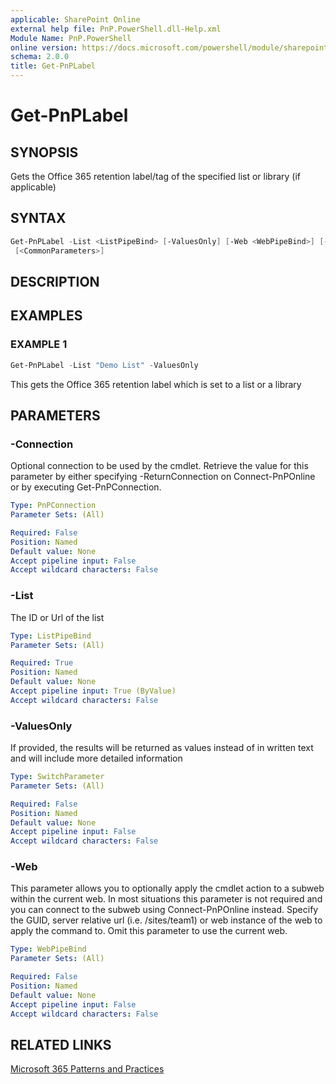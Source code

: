 ```yaml
---
applicable: SharePoint Online
external help file: PnP.PowerShell.dll-Help.xml
Module Name: PnP.PowerShell
online version: https://docs.microsoft.com/powershell/module/sharepoint-pnp/get-pnplabel
schema: 2.0.0
title: Get-PnPLabel
---
```


# Get-PnPLabel

## SYNOPSIS
Gets the Office 365 retention label/tag of the specified list or library (if applicable)

## SYNTAX

```powershell
Get-PnPLabel -List <ListPipeBind> [-ValuesOnly] [-Web <WebPipeBind>] [-Connection <PnPConnection>]
 [<CommonParameters>]
```

## DESCRIPTION

## EXAMPLES

### EXAMPLE 1
```powershell
Get-PnPLabel -List "Demo List" -ValuesOnly
```

This gets the Office 365 retention label which is set to a list or a library

## PARAMETERS

### -Connection
Optional connection to be used by the cmdlet. Retrieve the value for this parameter by either specifying -ReturnConnection on Connect-PnPOnline or by executing Get-PnPConnection.

```yaml
Type: PnPConnection
Parameter Sets: (All)

Required: False
Position: Named
Default value: None
Accept pipeline input: False
Accept wildcard characters: False
```

### -List
The ID or Url of the list

```yaml
Type: ListPipeBind
Parameter Sets: (All)

Required: True
Position: Named
Default value: None
Accept pipeline input: True (ByValue)
Accept wildcard characters: False
```

### -ValuesOnly
If provided, the results will be returned as values instead of in written text and will include more detailed information

```yaml
Type: SwitchParameter
Parameter Sets: (All)

Required: False
Position: Named
Default value: None
Accept pipeline input: False
Accept wildcard characters: False
```

### -Web
This parameter allows you to optionally apply the cmdlet action to a subweb within the current web. In most situations this parameter is not required and you can connect to the subweb using Connect-PnPOnline instead. Specify the GUID, server relative url (i.e. /sites/team1) or web instance of the web to apply the command to. Omit this parameter to use the current web.

```yaml
Type: WebPipeBind
Parameter Sets: (All)

Required: False
Position: Named
Default value: None
Accept pipeline input: False
Accept wildcard characters: False
```

## RELATED LINKS

[Microsoft 365 Patterns and Practices](https://aka.ms/m365pnp)